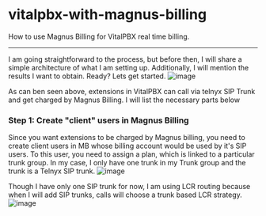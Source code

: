 # vitalpbx-with-magnus-billing
How to use Magnus Billing for VitalPBX real time billing.

---
I am going straightforward to the process, but before then, I will share a simple architecture of what I am setting up. Additionally, I will mention the results I want to obtain. Ready? Lets get started.
![image](https://user-images.githubusercontent.com/30364345/194750346-ebadc986-1fac-446b-acd9-08c001cf1520.png)

As can ben seen above, extensions in VitalPBX can call via telnyx SIP Trunk and get charged by Magnus Billing. I will list the necessary parts below
### Step 1: Create "client" users in Magnus Billing
Since you want extensions to be charged by Magnus billing, you need to create client users in MB whose billing account would be used by it's SIP users. To this user, you need to assign a plan, which is linked to a particular trunk group. In my case, I only have one trunk in my Trunk group and the trunk is a Telnyx SIP trunk.
![image](https://user-images.githubusercontent.com/30364345/194760580-1a93cf2f-1d8a-427c-8549-b238d4ede263.png)

Though I have only one SIP trunk for now, I am using LCR routing because when I will add SIP trunks, calls will choose a trunk based LCR strategy.
![image](https://user-images.githubusercontent.com/30364345/194760724-2e92f045-290f-4386-9da3-bf5d0e25b671.png)

